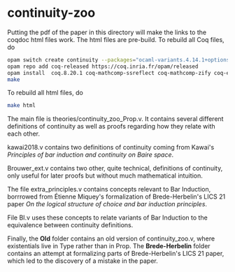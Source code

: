 # continuity-zoo

Putting the pdf of the paper in this directory will make the links to the coqdoc html files work.
The html files are pre-build.
To rebuild all Coq files, do

```bash
opam switch create continuity --packages="ocaml-variants.4.14.1+options,ocaml-option-flambda"
opam repo add coq-released https://coq.inria.fr/opam/released
opam install  coq.8.20.1 coq-mathcomp-ssreflect coq-mathcomp-zify coq-equations 
make
```

To rebuild all html files, do
```bash
make html
```

The main file is theories/continuity_zoo_Prop.v. It contains several different definitions of continuity as well as proofs regarding how they relate with each other.

kawai2018.v contains two definitions of continuity coming from Kawai's *Principles of bar induction and continuity on Baire space*.

Brouwer_ext.v contains two other, quite technical, definitions of continuity, only useful for later proofs but without much mathematical intuition.

The file extra_principles.v contains concepts relevant to Bar Induction, borrrowed from Étienne Miquey's formalization of Brede-Herbelin's LICS 21 paper *On the logical structure of choice and bar induction principles*. 

File BI.v uses these concepts to relate variants of Bar Induction to the equivalence between continuity definitions.

Finally, the **Old** folder contains an old version of continuity_zoo.v, where existentials live in Type rather than in Prop. The **Brede-Herbelin** folder contains an attempt at formalizing parts of Brede-Herbelin's LICS 21 paper, which led to the discovery of a mistake in the paper.
